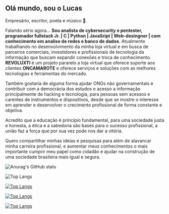 ## Olá mundo, sou o Lucas 
Empresário, escritor, poeta e músico 🤭.

  Falando sério agora... 
<strong>  Sou analista de cybersecurity e pentester, programador fullstack Jr. | C | Python | JavaSript | Web-desingner | com conhecimento em analise de redes e banco de dados</strong>. Atualmente trabalhando no desenvolvimento da minha loja virtual e em busca de parceiros comerciais, investidores e profissionais de tecnologia da informação que buscam expandir conexões e troca de conhecimento. <strong>REVOLUXTI</strong> é um projeto pararelo a loja virtual que oferece suporte aos clientes <strong>ONCAMAROTE</strong> e oferece serviços e soluções com as melhores tecnologias e ferramentas do mercado.

Também gostaria de alguma forma ajudar ONGs não governamentais e contribuir com a democrácia dos estudos e acesso a informação principalmente de hacking e tecnologia, para pessoas sem acessos e carentes de instrumentos e dispositivos, desde que se mostre o interesse em aprender e desenvolver o crecimento profissional de forma constante e objetiva.

Acredito que a educação é princípio fundamental, para uma sociedade justa e honesta, a ética e a sabedoria são bases para o sucesso profissional, a união faz a força que por sua vez pode nos dar a vitória.

Quero compartilhar minhas ideias e pesquisas para além de alavancar minha carreira profissional, e aumentar meus conhecimentos o mais importante cumprir meu papel como cidadão e ajudar na construção de uma sociedade brasileira mais igual e segura.


![Anurag's GitHub stats](https://github-readme-stats.vercel.app/api?username=revoluxti&show_icons=true&theme=radical)

![Top Langs](https://github-readme-stats.vercel.app/api/top-langs/?username=revoluxti&langs_count=8)

[![Top Langs](https://github-readme-stats.vercel.app/api/top-langs/?username=revoluxti&layout=donut)](https://github.com/revoluxti/github-readme-stats)

[![Top Langs](https://github-readme-stats.vercel.app/api/top-langs/?username=revoluxti&layout=donut-vertical)](https://github.com/revoluxti/github-readme-stats)

[![Top Langs](https://github-readme-stats.vercel.app/api/top-langs/?username=revoluxti&layout=pie)](https://github.com/revoluxti/github-readme-stats)
<!--**revoluxti/revoluxti** is a ✨ _special_ ✨ repository because its `README.md` (this file) appears on your GitHub profile.

Here are some ideas to get you started:

- 🔭 I’m currently working on ...
- 🌱 I’m currently learning ...
- 👯 I’m looking to collaborate on ...
- 🤔 I’m looking for help with ...
- 💬 Ask me about ...
- 📫 How to reach me: ...
- 😄 Pronouns: ...
- ⚡ Fun fact: ...
-->
